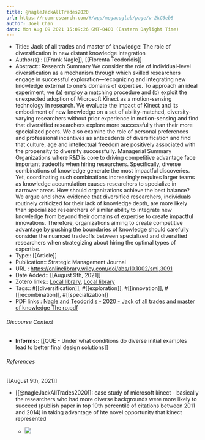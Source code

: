 ```yaml
---
title: @nagleJackAllTrades2020
url: https://roamresearch.com/#/app/megacoglab/page/v-2kC6eb8
author: Joel Chan
date: Mon Aug 09 2021 15:09:26 GMT-0400 (Eastern Daylight Time)
---
```


- Title:: Jack of all trades and master of knowledge: The role of diversification in new distant knowledge integration
- Author(s):: [[Frank Nagle]], [[Florenta Teodoridis]]
- Abstract:: Research Summary We consider the role of individual-level diversification as a mechanism through which skilled researchers engage in successful exploration—recognizing and integrating new knowledge external to one's domains of expertise. To approach an ideal experiment, we (a) employ a matching procedure and (b) exploit the unexpected adoption of Microsoft Kinect as a motion-sensing technology in research. We evaluate the impact of Kinect and its embodiment of new knowledge on a set of ability-matched, diversity-varying researchers without prior experience in motion-sensing and find that diversified researchers explore more successfully than their more specialized peers. We also examine the role of personal preferences and professional incentives as antecedents of diversification and find that culture, age and intellectual freedom are positively associated with the propensity to diversify successfully. Managerial Summary Organizations where R&D is core to driving competitive advantage face important tradeoffs when hiring researchers. Specifically, diverse combinations of knowledge generate the most impactful discoveries. Yet, coordinating such combinations increasingly requires larger teams as knowledge accumulation causes researchers to specialize in narrower areas. How should organizations achieve the best balance? We argue and show evidence that diversified researchers, individuals routinely criticized for their lack of knowledge depth, are more likely than specialized researchers of similar ability to integrate new knowledge from beyond their domains of expertise to create impactful innovations. Therefore, organizations aiming to create competitive advantage by pushing the boundaries of knowledge should carefully consider the nuanced tradeoffs between specialized and diversified researchers when strategizing about hiring the optimal types of expertise.
- Type:: [[Article]]
- Publication:: Strategic Management Journal
- URL : https://onlinelibrary.wiley.com/doi/abs/10.1002/smj.3091
- Date Added:: [[August 9th, 2021]]
- Zotero links:: [Local library](zotero://select/groups/2451508/items/GXM37ZNA), [Local library](https://www.zotero.org/groups/2451508/items/GXM37ZNA)
- Tags:: #[[diversification]], #[[exploration]], #[[innovation]], #[[recombination]], #[[specialization]]
- PDF links : [Nagle and Teodoridis - 2020 - Jack of all trades and master of knowledge The ro.pdf](zotero://open-pdf/groups/2451508/items/INMRK5LQ)

###### Discourse Context

- **Informs::** [[QUE - Under what conditions do diverse initial examples lead to better final design solutions]]

###### References

[[August 9th, 2021]]

- [[@nagleJackAllTrades2020]]: case study of microsoft kinect - basically the researchers who had more diverse backgrounds were more likely to succeed (publish paper in top 10th percentile of citations between 2011 and 2014) in taking advantage of hte novel opportunity that kinect represented

    - ![](https://firebasestorage.googleapis.com/v0/b/firescript-577a2.appspot.com/o/imgs%2Fapp%2Fmegacoglab%2F9T3mzgSMjK.png?alt=media&token=31f86294-3701-4745-80d6-c702bee9d47f)
